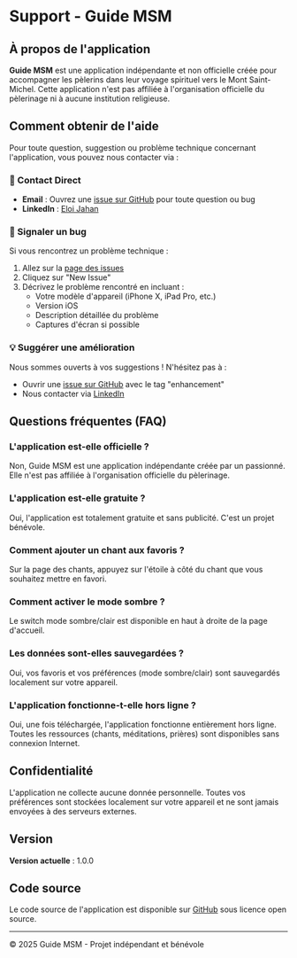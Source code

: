 # Support - Guide MSM

## À propos de l'application

**Guide MSM** est une application indépendante et non officielle créée pour accompagner les pèlerins dans leur voyage spirituel vers le Mont Saint-Michel. Cette application n'est pas affiliée à l'organisation officielle du pèlerinage ni à aucune institution religieuse.

## Comment obtenir de l'aide

Pour toute question, suggestion ou problème technique concernant l'application, vous pouvez nous contacter via :

### 📧 Contact Direct

- **Email** : Ouvrez une [issue sur GitHub](https://github.com/eloiJhn/P-l-MSM/issues/new) pour toute question ou bug
- **LinkedIn** : [Eloi Jahan](https://www.linkedin.com/in/eloi-jahan/)

### 🐛 Signaler un bug

Si vous rencontrez un problème technique :

1. Allez sur la [page des issues](https://github.com/eloiJhn/P-l-MSM/issues)
2. Cliquez sur "New Issue"
3. Décrivez le problème rencontré en incluant :
   - Votre modèle d'appareil (iPhone X, iPad Pro, etc.)
   - Version iOS
   - Description détaillée du problème
   - Captures d'écran si possible

### 💡 Suggérer une amélioration

Nous sommes ouverts à vos suggestions ! N'hésitez pas à :
- Ouvrir une [issue sur GitHub](https://github.com/eloiJhn/P-l-MSM/issues/new) avec le tag "enhancement"
- Nous contacter via [LinkedIn](https://www.linkedin.com/in/eloi-jahan/)

## Questions fréquentes (FAQ)

### L'application est-elle officielle ?

Non, Guide MSM est une application indépendante créée par un passionné. Elle n'est pas affiliée à l'organisation officielle du pèlerinage.

### L'application est-elle gratuite ?

Oui, l'application est totalement gratuite et sans publicité. C'est un projet bénévole.

### Comment ajouter un chant aux favoris ?

Sur la page des chants, appuyez sur l'étoile à côté du chant que vous souhaitez mettre en favori.

### Comment activer le mode sombre ?

Le switch mode sombre/clair est disponible en haut à droite de la page d'accueil.

### Les données sont-elles sauvegardées ?

Oui, vos favoris et vos préférences (mode sombre/clair) sont sauvegardés localement sur votre appareil.

### L'application fonctionne-t-elle hors ligne ?

Oui, une fois téléchargée, l'application fonctionne entièrement hors ligne. Toutes les ressources (chants, méditations, prières) sont disponibles sans connexion Internet.

## Confidentialité

L'application ne collecte aucune donnée personnelle. Toutes vos préférences sont stockées localement sur votre appareil et ne sont jamais envoyées à des serveurs externes.

## Version

**Version actuelle** : 1.0.0

## Code source

Le code source de l'application est disponible sur [GitHub](https://github.com/eloiJhn/P-l-MSM) sous licence open source.

---

© 2025 Guide MSM - Projet indépendant et bénévole

